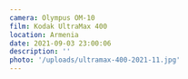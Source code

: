 ```yaml
---
camera: Olympus OM-10
film: Kodak UltraMax 400
location: Armenia
date: 2021-09-03 23:00:06
description: ''
photo: '/uploads/ultramax-400-2021-11.jpg'
---
```

